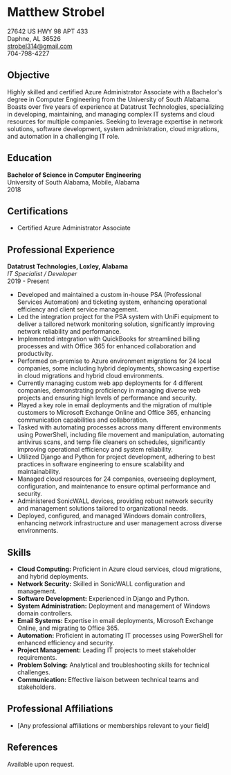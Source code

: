 # Matthew Strobel

27642 US HWY 98 APT 433  
Daphne, AL 36526  
strobel314@gmail.com  
704-798-4227  

## Objective
Highly skilled and certified Azure Administrator Associate with a Bachelor's degree in Computer Engineering from the University of South Alabama. Boasts over five years of experience at Datatrust Technologies, specializing in developing, maintaining, and managing complex IT systems and cloud resources for multiple companies. Seeking to leverage expertise in network solutions, software development, system administration, cloud migrations, and automation in a challenging IT role.

## Education
**Bachelor of Science in Computer Engineering**  
University of South Alabama, Mobile, Alabama  
2018

## Certifications
- Certified Azure Administrator Associate

## Professional Experience

**Datatrust Technologies, Loxley, Alabama**  
*IT Specialist / Developer*  
2019 - Present

- Developed and maintained a custom in-house PSA (Professional Services Automation) and ticketing system, enhancing operational efficiency and client service management.
- Led the integration project for the PSA system with UniFi equipment to deliver a tailored network monitoring solution, significantly improving network reliability and performance.
- Implemented integration with QuickBooks for streamlined billing processes and with Office 365 for enhanced collaboration and productivity.
- Performed on-premise to Azure environment migrations for 24 local companies, some including hybrid deployments, showcasing expertise in cloud migrations and hybrid cloud environments.
- Currently managing custom web app deployments for 4 different companies, demonstrating proficiency in managing diverse web projects and ensuring high levels of performance and security.
- Played a key role in email deployments and the migration of multiple customers to Microsoft Exchange Online and Office 365, enhancing communication capabilities and collaboration.
- Tasked with automating processes across many different environments using PowerShell, including file movement and manipulation, automating antivirus scans, and temp file cleaners on schedules, significantly improving operational efficiency and system reliability.
- Utilized Django and Python for project development, adhering to best practices in software engineering to ensure scalability and maintainability.
- Managed cloud resources for 24 companies, overseeing deployment, configuration, and maintenance to ensure optimal performance and security.
- Administered SonicWALL devices, providing robust network security and management solutions tailored to organizational needs.
- Deployed, configured, and managed Windows domain controllers, enhancing network infrastructure and user management across diverse environments.

## Skills

- **Cloud Computing:** Proficient in Azure cloud services, cloud migrations, and hybrid deployments.
- **Network Security:** Skilled in SonicWALL configuration and management.
- **Software Development:** Experienced in Django and Python.
- **System Administration:** Deployment and management of Windows domain controllers.
- **Email Systems:** Expertise in email deployments, Microsoft Exchange Online, and migrating to Office 365.
- **Automation:** Proficient in automating IT processes using PowerShell for enhanced efficiency and security.
- **Project Management:** Leading IT projects to meet stakeholder requirements.
- **Problem Solving:** Analytical and troubleshooting skills for technical challenges.
- **Communication:** Effective liaison between technical teams and stakeholders.

## Professional Affiliations
- [Any professional affiliations or memberships relevant to your field]

## References
Available upon request.
